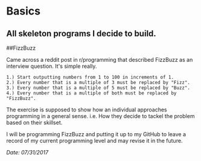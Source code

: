 # Basics

All skeleton programs I decide to build.
---

##FizzBuzz

Came across a reddit post in r/programming that described FizzBuzz as an interview question. It's simple really.

	1.) Start outputting numbers from 1 to 100 in increments of 1. 
	2.) Every number that is a multiple of 3 must be replaced by "Fizz". 
	3.) Every number that is a multiple of 5 must be replaced by "Buzz". 
	4.) Every number that is a multiple of both must be replaced by "FizzBuzz".

The exercise is supposed to show how an individual approaches programming in a general sense. 
	i.e. How they decide to tackel the problem based on their skillset.


I will be programming FizzBuzz and putting it up to my GitHub to leave a record of my current programming level and may revise it in the future.

*Date: 07/31/2017*